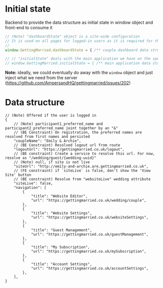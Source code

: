# Initial state

Backend to provide the data structure as initial state in window object and front-end to consume it

```js
// (Note) "dashboardState" object is a site-wide configuration
// It is used on all pages for logged-in users as it is required for the menu.
// 
window.GettingMarried.dashboardState = { /** couple dashboard data structure */ };

// // "initialState" deals with the main application we have on the specific page
// window.GettingMarried.initialState = { /** main application data structure, e.g, website editor */ };

```

**Note:** ideally, we could eventually do away with the `window` object and just inject what we need from the server (https://github.com/AmpersandHQ/gettingmarried/issues/202)

# Data structure

```jsonc
// (Note) Offered if the user is logged in
{
    // (Note) participant1_preferred_name and participant2_preferred_name joint together by an "&"
    // (BE Constraint) On registration, the preferred names are resolved from first names and persisted
    "coupleName": "Emily & Archie",
    // (BE Constraint) Resolved logout url from route
    "logoutUrl": "https://gettingmarried.co.uk/logout",
    // (BE constraint) Create a service to resolve this url. For now, resolve as "/wedding/guest/{wedding-uuid}"
    // (Note) null, if site is not live
    "siteUrl": "http://emily-and-archie.are.gettingmarried.co.uk",
    // (FE constraint) if `siteLive` is false, don't show the 'View Site' button
    // (BE constraint) Resolve from "websiteLive" wedding attribute
    "siteLive": false,
    "navigation": [
        {
            "title": "Website Editor",
            "url": "https://gettingmarried.co.uk/wedding/couple",
        },
        {
            "title": "Website Settings",
            "url": "https://gettingmarried.co.uk/websiteSettings",
        },
        {
            "title": "Guest Management",
            "url": "https://gettingmarried.co.uk/guestManagement",
        },
        {
            "title": "My Subscription",
            "url": "https://gettingmarried.co.uk/mySubscription",
        },
        {
            "title": "Account Settings",
            "url": "https://gettingmarried.co.uk/accountSettings",
        },
    ],
}
```